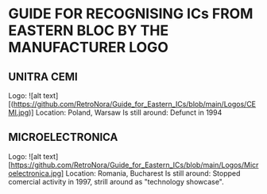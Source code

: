 # GUIDE FOR RECOGNISING ICs FROM EASTERN BLOC BY THE MANUFACTURER LOGO 


## UNITRA CEMI
Logo:
![alt text][(https://github.com/RetroNora/Guide_for_Eastern_ICs/blob/main/Logos/CEMI.jpg)]
Location: Poland, Warsaw
Is still around: Defunct in 1994

## MICROELECTRONICA
Logo:
![alt text][https://github.com/RetroNora/Guide_for_Eastern_ICs/blob/main/Logos/Microelectronica.jpg]
Location: Romania, Bucharest
Is still around: Stopped comercial activity in 1997, strill around as "technology showcase".


